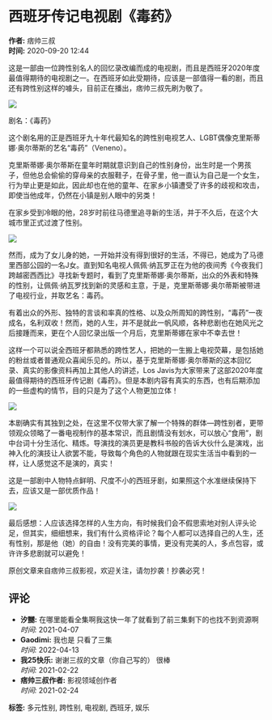 # 西班牙传记电视剧《毒药》

**作者:** 痞帅三叔  
**时间:** 2020-09-20 12:44  

这是一部由一位跨性别名人的回忆录改编而成的电视剧，而且是西班牙2020年度最值得期待的电视剧之一。在西班牙如此受期待，应该是一部值得一看的剧，而且还有跨性别这样的噱头，目前正在播出，痞帅三叔先刷为敬了。

![](https://pics4.baidu.com/feed/d01373f082025aaf0bb7a12bf3b0e463024f1a29.jpeg@f_auto?token=5996cd59c600d36ec391a7db12656d0a)

剧名：《毒药》

这个剧名用的正是西班牙九十年代最知名的跨性别电视艺人、LGBT偶像克里斯蒂娜·奥尔蒂斯的艺名“毒药”（Veneno）。

克里斯蒂娜·奥尔蒂斯在童年时期就意识到自己的性别身份，出生时是一个男孩子，但他总会偷偷的穿母亲的衣服鞋子，在骨子里，他一直认为自己是一个女生，行为举止更是如此，因此却也在他的童年、在家乡小镇遭受了许多的歧视和攻击，即使当他成年，仍然在小镇是别人眼中的另类！

在家乡受到冷眼的他，28岁时前往马德里追寻新的生活，并于不久后，在这个大城市里正式过渡了性别。

![](https://pics2.baidu.com/feed/4e4a20a4462309f7ce7c1ec27b5343f4d6cad6b7.jpeg@f_auto?token=c564e3f5635a20e71d831aad0abef8aa)

然而，成为了女儿身的她，一开始并没有得到很好的生活，不得已，她成为了马德里西部公园的一名J女。直到知名电视人佩佩·纳瓦罗正在为他的夜间秀《今夜我们跨越密西西比》寻找新专题时，看到了克里斯蒂娜·奥尔蒂斯，出众的外表和特殊的性别，让佩佩·纳瓦罗找到新的灵感和主意，于是，克里斯蒂娜·奥尔蒂斯被带进了电视行业，并取艺名：毒药。

有着出众的外形、独特的言谈和率真的性格、以及众所周知的跨性别，“毒药”一夜成名，名利双收！然而，她的人生，并不是就此一帆风顺，各种悲剧也在她风光之后接踵而来，更在个人回忆录出版一个月后，克里斯蒂娜在家中不幸去世！

这样一个可以说全西班牙都熟悉的跨性艺人，把她的一生搬上电视荧幕，是包括她的粉丝或者普通观众喜闻乐见的。所以，基于克里斯蒂娜·奥尔蒂斯的这本回忆录、真实的影像资料再加上其他人的讲述，Los Javis为大家带来了这部2020年度最值得期待的西班牙传记剧《毒药》。但是本剧内容有真实的东西，也有后期添加的一些虚构的情节，目的只是为了这个人物更加立体！

![](https://pics0.baidu.com/feed/8435e5dde71190ef27d24623c746d211fcfa6081.jpeg@f_auto?token=f944fe4641b3de6e5e75a8b8eab015de)

本剧确实有其独到之处，在这里不仅带大家了解一个特殊的群体—跨性别者，更带领观众领略了一番电视制作的基本常识，而且剧情没有划水，可以放心“食用”，剧中台词十分生活化、精炼。导演找的演员更是教科书般的告诉大伙什么是演戏，出神入化的演技让人欲罢不能，导致每个角色的人物就跟在现实生活当中看到的一样，让人感觉这不是演的，真实！

这是一部剧中人物特点鲜明、尺度不小的西班牙剧，如果照这个水准继续保持下去，应该又是一部优质作品！

![](https://pics4.baidu.com/feed/d043ad4bd11373f06022ef7aac5204fcfaed049e.jpeg@f_auto?token=fa4288ff6c3b493ffbb202002ae5b566)

最后感想：人应该选择怎样的人生方向，有时候我们会不假思索地对别人评头论足，但其实，细细想来，我们有什么资格评论？每个人都可以选择自己的人生，还有性别，那是他（她）的自由！没有完美的事情，更没有完美的人，多点包容，或许许多悲剧就可以避免！

原创文章来自痞帅三叔影视，欢迎关注，请勿抄袭！抄袭必究！

## 评论
- **汐嬲:** 在哪里能看全集啊我这快一年了就看到了前三集剩下的也找不到资源啊  
  *时间:* 2021-04-07
- **Gaodimi:** 我也是 只看了三集  
  *时间:* 2022-04-13
- **我25快乐:** 谢谢三叔的文章（你自己写的） 很棒  
  *时间:* 2021-02-22
- **痞帅三叔作者:** 影视领域创作者  
  *时间:* 2021-02-24

**标签:** 多元性别, 跨性别, 电视剧, 西班牙, 娱乐